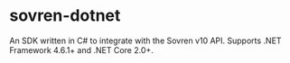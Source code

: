 # sovren-dotnet
An SDK written in C# to integrate with the Sovren v10 API. Supports .NET Framework 4.6.1+ and .NET Core 2.0+.
